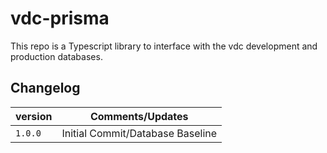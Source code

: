 # vdc-prisma
This repo is a Typescript library to interface with the vdc development and production databases.

## Changelog
| version | Comments/Updates |
| - | - |
| `1.0.0` | Initial Commit/Database Baseline |